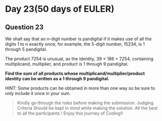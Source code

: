 # Day 23(50 days of EULER)

## Question 23

We shall say that an n-digit number is pandigital if it makes use of all the digits 1 to n exactly once; for example, the 5-digit number, 15234, is 1 through 5 pandigital.

The product 7254 is unusual, as the identity, 39 × 186 = 7254, containing multiplicand, multiplier, and product is 1 through 9 pandigital.

**Find the sum of all products whose multiplicand/multiplier/product identity can be written as a 1 through 9 pandigital.**

HINT: Some products can be obtained in more than one way so be sure to only include it once in your sum.

> Kindly go through the rules before making the submission.
>Judging Criteria Should be kept in mind while making the solution.
>All the best to all the participants ! Enjoy this journey of Coding!!